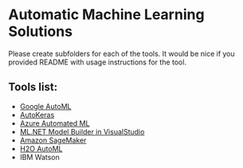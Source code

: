 # Automatic Machine Learning Solutions

Please create subfolders for each of the tools. It would be nice if you provided README with usage instructions for the tool.

## Tools list:
* [Google AutoML](https://cloud.google.com/automl)
* [AutoKeras](https://autokeras.com/)
* [Azure Automated ML](https://azure.microsoft.com/pl-pl/services/machine-learning/automatedml/)
* [ML.NET Model Builder in VisualStudio](https://dotnet.microsoft.com/apps/machinelearning-ai/ml-dotnet/model-builder)
* [Amazon SageMaker](https://aws.amazon.com/sagemaker/pricing/)
* [H2O AutoML](http://docs.h2o.ai/h2o/latest-stable/h2o-docs/automl.html)
* IBM Watson
